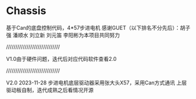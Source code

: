 # Chassis
基于Can的底盘控制代码，4*57步进电机
感谢GUET（以下排名不分先后）：胡子强 潘顺水 刘立新 刘元笛 李阳彬为本项目共同努力



/////////////////////////////


V1.0由于硬件问题，迭代后对应代码软件查看2.0


/////////////////////////////


V2.0  2023-11-28
步进电机底层驱动器采用张大头X57，采用Can方式通讯
上层驱动板自制，迭代成熟之后看情况开源
